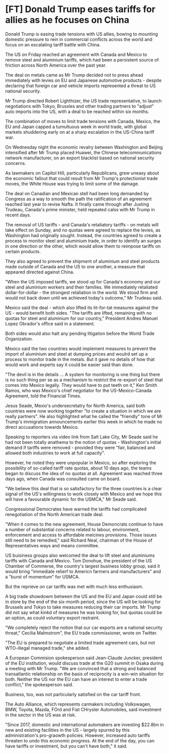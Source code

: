 <h1>[FT] Donald Trump eases tariffs for allies as he focuses on China</h1>

Donald Trump is easing trade tensions with US allies, bowing to mounting domestic pressure to rein in commercial conflicts across the world and focus on an escalating tariff battle with China.

The US on Friday reached an agreement with Canada and Mexico to remove steel and aluminium tariffs, which had been a persistent source of friction across North America over the past year.

The deal on metals came as Mr Trump decided not to press ahead immediately with levies on EU and Japanese automotive products - despite declaring that foreign car and vehicle imports represented a threat to US national security.

Mr Trump directed Robert Lighthizer, the US trade representative, to launch negotiations with Tokyo, Brussles and other trading partners to "adjust" auto imports into the US, with a deal to be reached within six months.

The combination of moves to limit trade tensions with Canada, Mexico, the EU and Japan capped a tumultuous week in world trade, with global markets shuddering early on at a sharp escalation in the US-China tariff war.

On Wednesday night the economic revalry between Washington and Beijing intensified after Mr Trump placed Huawei, the Chinese telecommunications network manufacturer, on an export blacklist based on national security concerns.

As lawmakers on Capitol Hill, particularly Republicans, grew uneasy about the economic fallout that could result from Mr Trump's protectionist trade moves, the White House was trying to limit some of the damage.

The deal on Canadian and Mexican stell had been long demanded by Congress as a way to smooth the path the ratification of an agreement reached last year to revise Nafta. It finally came through after Justing Trudeau, Canada's prime minister, held repeated calss with Mr Trump in recent days.

The removal of US tariffs - and Canada's retaliatory tariffs - on metals will take effect on Sunday, and no quotas were agreed to replace the levies, as Washington had originally sought. Instead, the countries agreed to create a process to monitor steel and aluminium trade, in order to identify an surges in one direction or the other, which would allow them to reimpose tariffs on certain products.

They also agreed to prevent the shipment of aluminium and steel products made outside of Canada and the US to one another, a measure that appeared directed against China.

"When the US imposed tariffs, we stood up for Canada's economy and our steel and aluminium workers and their families. We immediately retaliated dollar-for-dollar - the strongest relaliation in the world. We stood firm and would not back down until we achieved today's outcome," Mr Trudeau said.

Mexico said the deal - which also lifted its tit-for-tat measures against the US - would benefit both sides. "The tariffs are lifted, remaining with no quotas for steel and aluminium for our country," President Andres Manuel Lopez Obrador's office said in a statement.

Both sides would also halt any pending litigation before the World Trade Organization.

Mexico said the two countries would implement measures to prevent the import of aluminium and steel at dumping prices and woulrd set up a process to monitor trade in the metals. But it gave no details of how that would work and experts say it could be easier said than done.

"The devil is in the details ... A system for monitoring is one thing but there is no such thing per se as a mechanism to restrict the re-export of steel that comes into Mexico legally. They would have to put teeth on it," Ken Smith Ramos, who was Mexico's chief negotiator for the US-Mexico-Canada Agreement, told the Financial Times.

Jesus Seade, Mexio's undersecretatry for North America, said both countries were now working together "to create a situation in which we are really partners". He also highlighted what he called the "friendly" tone of Mr Trump's immigration announcements earlier this week in which he made no direct accusations towards Mexico.

Speaking to reporters via video link from Salt Lake City, Mr Seade said he had not been totally anathema to the notion of quotas - Washington's initial demand if tariffs were removed - provided they were "fair, balanced and allowed both industries to work at full capacity".

However, he noted they were unpopular in Mexico, so after exploring the possibility of so-called tariff rate quotas, about 10 days ago, the teams began to discuss the idea of no quotas at all. Agreement was reached three days ago, when Canada was consulted came on board.


"We believe this deal that is so satisfactory for the three countries is a clear signal of the US's willingness to work closely with Mexico and we hope this will have a favourable dynamic for the USMCA," Mr Seade said. 

Congressional Democrates have warned the tariffs had complicated renegotiation of the North American trade deal.

"When it comes to the new agreement, House Demoncrats continue to have a number of substantial concerns related to labour, environment, enforcement and access to affordable meicines provisions. Those issues still need to be remedied," said Richard Neal, chairman of the House of Representatives ways and means committee.

US buisiness groups also welcomed the deal to lift steel and aluminiums tariffs with Canada and Mexico. Tom Donohue, the president of the US Chamber of Commerse, the country's largest business lobby group, said it would bring "immediate relierf to Americn farmers and manufacturers" and a "burst of momentum" for USMCA.

But the reprieve on car tariffs was met with much less enthusiasm.

A big trade showdowm between the US and the EU and Japan could still be in store by the end of the six-month period, since the US will be looking for Brussels and Tokyo to take measures reducing their car imports. Mr Trump did not say what kinkd of measures he was looking for, but quotas could be an option, as could voluntary export restraint.

"We completely reject the notion that our car exports are a national security threat," Cecilia Malmstrom", the EU trade commissioner, wrote on Twitter.

"The EU is prepared to negotiate a limited trade agreement cars, but not WTO-illegal managed trade," she added.

A European Commision spokesperson said Jean-Claude Juncker, president of the EU institution, would discuss trade at the G20 summit in Osaka during a meeting with Mr Trump. "We are convinced that a strong and balanced transatlantic relationship on the basis of reciprocity is a win-win situation for both. Neither the US nor the EU can have an interest to enter a trade conflict," the spokesperson said.

Business, too, was not particularly satisfied on the car tariff front.

The Auto Alliance, which represents carmakers including Volkswagen, BMW, Toyota, Mazda, FOrd and Fiat CHrysler Automobiles, said investment in the sector in the US was at risk.

"Since 2017, domestic and international automakers are investing $22.8bn in new and existing facilities in the US - largely spurred by this administration's pro-graowth policies. However, increased auto tariffs threaten to undo this economic progress. At the end of the day, you can have tariffs or investment, but you can't have both," it said.




